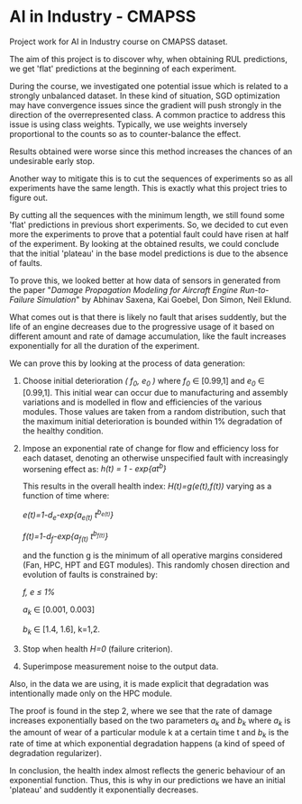 # AI in Industry - CMAPSS
Project work for AI in Industry course on CMAPSS dataset.

The aim of this project is to discover why, when obtaining RUL predictions, we get 'flat' predictions at the beginning of each experiment.

During the course, we investigated one potential issue which is related to a strongly unbalanced dataset. In these kind of situation, SGD optimization may have convergence issues since the gradient will push strongly in the direction of the overrepresented class. A common practice to address this issue is using class weights. Typically, we use weights inversely proportional to the counts so as to counter-balance the effect.

Results obtained were worse since this method increases the chances of an undesirable early stop.

Another way to mitigate this is to cut the sequences of experiments so as all experiments have the same length. This is exactly what this project tries to figure out.

By cutting all the sequences with the minimum length, we still found some 'flat' predictions in previous short experiments. So, we decided to cut even more the experiments to prove that a potential fault could have risen at half of the experiment. By looking at the obtained results, we could conclude that the initial 'plateau' in the base model predictions is due to the absence of faults.

To prove this, we looked better at how data of sensors in generated from the paper "*Damage Propagation Modeling for Aircraft Engine Run-to-Failure Simulation*" by Abhinav Saxena, Kai Goebel, Don Simon, Neil Eklund.


What comes out is that there is likely no fault that arises suddently, but the life of an engine decreases due to the progressive usage of it based on different amount and rate of damage accumulation, like the fault increases exponentially for all the duration of the experiment.   

We can prove this by looking at the process of data generation:

1.   Choose initial deterioration *( f<sub>0</sub>, e<sub>0</sub> )* where *f<sub>0</sub>* &isin; [0.99,1] and *e<sub>0</sub>* &isin; [0.99,1]. 
This initial wear can occur due to manufacturing and assembly variations and is modelled in flow and efficiencies of the various modules. Those values are taken from a random distribution, such that the maximum initial deterioration is bounded within 1% degradation of the healthy condition.

2.   Impose an exponential rate of change for flow and efficiency loss for each dataset, denoting an otherwise unspecified fault with increasingly worsening effect as: *h(t) =  1 - exp{at<sup>b</sup>}*

     This results in the overall health index: *H(t)=g(e(t),f(t))*
     varying as a function of time where:

     *e(t)=1-d<sub>e</sub>-exp{a<sub>e(t)</sub> t<sup>b<sub>e(t)</sub></sup>}*

     *f(t)=1-d<sub>f</sub>-exp{a<sub>f(t)</sub> t<sup>b<sub>f(t)</sub></sup>}*


     and the function g is the minimum of all operative margins considered (Fan, HPC, HPT and EGT modules).
     This randomly chosen direction and evolution of faults is constrained by:

     *f, e &le; 1%*

     *a<sub>k</sub>* &isin; [0.001, 0.003]
     
     *b<sub>k</sub>* &isin; [1.4, 1.6], k=1,2.</p>

3. Stop when health *H=0* (failure criterion).

4. Superimpose measurement noise to the output data.

Also, in the data we are using, it is made explicit that degradation was intentionally made only on the HPC module.

The proof is found in the step 2, where we see that the rate of damage increases exponentially based on the two parameters *a<sub>k</sub>* and *b<sub>k</sub>* where *a<sub>k</sub>* is the amount of wear of a particular module k at a certain time t and *b<sub>k</sub>* is the rate of time at which exponential degradation happens (a kind of speed of degradation regularizer).

In conclusion, the health index almost reflects the generic behaviour of an exponential function. Thus, this is why in our predictions we have an initial 'plateau' and suddently it exponentially decreases.
